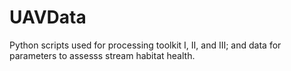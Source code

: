 # UAVData

Python scripts used for processing toolkit I, II, and III; and data for parameters to assesss stream habitat health.
